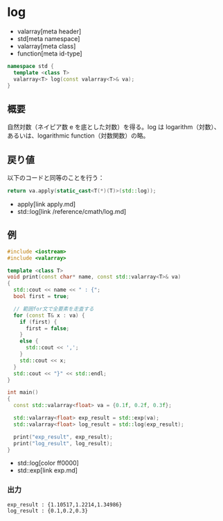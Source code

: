 # log
* valarray[meta header]
* std[meta namespace]
* valarray[meta class]
* function[meta id-type]

```cpp
namespace std {
  template <class T>
  valarray<T> log(const valarray<T>& va);
}
```

## 概要
自然対数（ネイピア数 e を底とした対数）を得る。log は logarithm（対数）、あるいは、logarithmic function（対数関数）の略。


## 戻り値
以下のコードと同等のことを行う：

```cpp
return va.apply(static_cast<T(*)(T)>(std::log));
```
* apply[link apply.md]
* std::log[link /reference/cmath/log.md]


## 例
```cpp example
#include <iostream>
#include <valarray>

template <class T>
void print(const char* name, const std::valarray<T>& va)
{
  std::cout << name << " : {";
  bool first = true;

  // 範囲for文で全要素を走査する
  for (const T& x : va) {
    if (first) {
      first = false;
    }
    else {
      std::cout << ',';
    }
    std::cout << x;
  }
  std::cout << "}" << std::endl;
}

int main()
{
  const std::valarray<float> va = {0.1f, 0.2f, 0.3f};

  std::valarray<float> exp_result = std::exp(va);
  std::valarray<float> log_result = std::log(exp_result);

  print("exp_result", exp_result);
  print("log_result", log_result);
}
```
* std::log[color ff0000]
* std::exp[link exp.md]

### 出力
```
exp_result : {1.10517,1.2214,1.34986}
log_result : {0.1,0.2,0.3}
```


